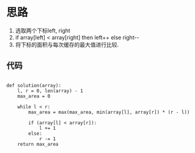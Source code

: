 # 思路

1. 选取两个下标left, right
2. if array[left] < array[right] then left++ else right--
3. 将下标的面积与每次缓存的最大值进行比较.


## 代码

```python3

def solution(array):
    l, r = 0, len(array) - 1
    max_area = 0

    while l < r:
        max_area = max(max_area, min(array[l], array[r]) * (r - l))

        if (array[l] < array[r]):
            l += 1
        else:
            r -= 1
    return max_area
```
